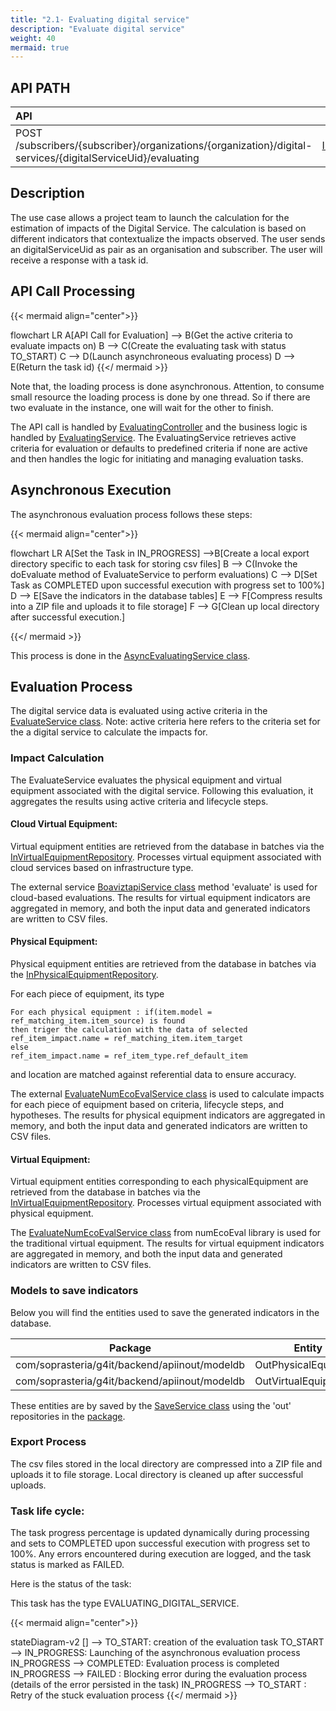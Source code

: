 ```yaml
---
title: "2.1- Evaluating digital service"
description: "Evaluate digital service"
weight: 40
mermaid: true
---
```


## API PATH

| API                                                                                                         | Swagger                                                                                                              | Use Cases                                                                                                                      |
| :---------------------------------------------------------------------------------------------------------- | -------------------------------------------------------------------------------------------------------------------- | :----------------------------------------------------------------------------------------------------------------------------- |
| POST /subscribers/{subscriber}/organizations/{organization}/digital-services/{digitalServiceUid}/evaluating | [Input/Output](https://saas-g4it.com/api/swagger-ui/index.html#/inventory-evaluating/launchEvaluatingDigitalService) | [Estimate a digital service]({{% ref "/2-functional-documentation/use_cases/uc_digital_services/uc4_launch_estimation.md" %}}) |

## Description

The use case allows a project team to launch the calculation for the estimation of impacts of the Digital Service. The calculation is based on different indicators that contextualize the impacts observed. The user sends an digitalServiceUid as pair as an organisation and subscriber.
The user will receive a response with a task id.

## API Call Processing

{{< mermaid align="center">}}

flowchart LR
A[API Call for Evaluation] --> B(Get the active criteria to evaluate impacts on)
B --> C(Create the evaluating task with status TO_START)
C --> D(Launch asynchroneous evaluating process)
D --> E(Return the task id)
{{</ mermaid >}}

Note that, the loading process is done asynchronous.
Attention, to consume small resource the loading process is done by one thread. So if there are two evaluate
in the instance, one will wait for the other to finish.

The API call is handled
by [EvaluatingController](https://github.com/G4ITTeam/g4it/blob/main/services/backend/src/main/java/com/soprasteria/g4it/backend/apievaluating/controller/EvaluatingController.java)
and the business logic is handled
by [EvaluatingService](https://github.com/G4ITTeam/g4it/blob/main/services/backend/src/main/java/com/soprasteria/g4it/backend/apievaluating/business/EvaluatingService.java).
The EvaluatingService retrieves active criteria for evaluation or defaults to predefined criteria if none are active and then handles the logic for initiating and managing evaluation tasks.

## Asynchronous Execution

The asynchronous evaluation process follows these steps:

{{< mermaid align="center">}}

flowchart LR
A[Set the Task in IN_PROGRESS] -->B[Create a local export directory specific to each task for storing csv files]
B --> C(Invoke the doEvaluate method of EvaluateService to perform evaluations)
C --> D[Set Task as COMPLETED upon successful execution with progress set to 100%]
D --> E[Save the indicators in the database tables]
E --> F[Compress results into a ZIP file and uploads it to file storage]
F --> G[Clean up local directory after successful execution.]

{{</ mermaid >}}

This process is done in
the [AsyncEvaluatingService class](https://github.com/G4ITTeam/g4it/blob/main/services/backend/src/main/java/com/soprasteria/g4it/backend/apievaluating/business/asyncevaluatingservice/AsyncEvaluatingService.java).

## Evaluation Process

The digital service data is evaluated using active criteria in the [EvaluateService class](https://github.com/G4ITTeam/g4it/blob/main/services/backend/src/main/java/com/soprasteria/g4it/backend/apievaluating/business/asyncevaluatingservice/EvaluateService.java).
Note: active criteria here refers to the criteria set for the a digital service to calculate the impacts for.

### Impact Calculation

The EvaluateService evaluates the physical equipment and virtual equipment associated with the digital service.
Following this evaluation, it aggregates the results using active criteria and lifecycle steps.

#### Cloud Virtual Equipment:

Virtual equipment entities are retrieved from the database in batches via the [InVirtualEquipmentRepository](https://github.com/G4ITTeam/g4it/blob/main/services/backend/src/main/java/com/soprasteria/g4it/backend/apiinout/repository/InVirtualEquipmentRepository.java).
Processes virtual equipment associated with cloud services based on infrastructure type.

The external service [BoaviztapiService class](https://github.com/G4ITTeam/g4it/blob/main/services/backend/src/main/java/com/soprasteria/g4it/backend/apievaluating/business/asyncevaluatingservice/engine/boaviztapi/EvaluateBoaviztapiService.java) method 'evaluate' is used for cloud-based evaluations.
The results for virtual equipment indicators are aggregated in memory, and both the input data and generated indicators are written to CSV files.

#### Physical Equipment:

Physical equipment entities are retrieved from the database in batches via the [InPhysicalEquipmentRepository](https://github.com/G4ITTeam/g4it/blob/main/services/backend/src/main/java/com/soprasteria/g4it/backend/apiinout/repository/InPhysicalEquipmentRepository.java).

For each piece of equipment, its type

```shell
For each physical equipment : if(item.model = ref_matching_item.item_source) is found
then triger the calculation with the data of selected ref_item_impact.name = ref_matching_item.item_target
else
ref_item_impact.name = ref_item_type.ref_default_item

```

and location are matched against referential data to ensure accuracy.

The external [EvaluateNumEcoEvalService class](https://github.com/G4ITTeam/g4it/blob/main/services/backend/src/main/java/com/soprasteria/g4it/backend/apievaluating/business/asyncevaluatingservice/engine/numecoeval/EvaluateNumEcoEvalService.java) is used to calculate impacts for each piece of equipment based on criteria, lifecycle steps, and hypotheses.
The results for physical equipment indicators are aggregated in memory, and both the input data and generated indicators are written to CSV files.

#### Virtual Equipment:

Virtual equipment entities corresponding to each physicalEquipment are retrieved from the database in batches via the [InVirtualEquipmentRepository](https://github.com/G4ITTeam/g4it/blob/main/services/backend/src/main/java/com/soprasteria/g4it/backend/apiinout/repository/InVirtualEquipmentRepository.java).
Processes virtual equipment associated with physical equipment.

The [EvaluateNumEcoEvalService class](https://github.com/G4ITTeam/g4it/blob/main/services/backend/src/main/java/com/soprasteria/g4it/backend/apievaluating/business/asyncevaluatingservice/engine/numecoeval/EvaluateNumEcoEvalService.java) from numEcoEval library is used for the traditional virtual equipment.
The results for virtual equipment indicators are aggregated in memory, and both the input data and generated indicators are written to CSV files.

### Models to save indicators

Below you will find the entities used to save the generated indicators in the database.

| Package                                       | Entity               | table                                                                                                                           |
| --------------------------------------------- | -------------------- | ------------------------------------------------------------------------------------------------------------------------------- |
| com/soprasteria/g4it/backend/apiinout/modeldb | OutPhysicalEquipment | [out_physical_equipment](../../db_documentation/information_system_and_digital_service_output_data/digital_service_output_data) |
| com/soprasteria/g4it/backend/apiinout/modeldb | OutVirtualEquipment  | [out_virtual_equipment](../../db_documentation/information_system_and_digital_service_output_data/digital_service_output_data)  |

These entities are by saved by the [SaveService class](https://github.com/G4ITTeam/g4it/blob/main/services/backend/src/main/java/com/soprasteria/g4it/backend/apievaluating/business/asyncevaluatingservice/SaveService.java) using the 'out' repositories in the [package](https://github.com/G4ITTeam/g4it/tree/main/services/backend/src/main/java/com/soprasteria/g4it/backend/apiinout/repository).

### Export Process

The csv files stored in the local directory are compressed into a ZIP file and uploads it to file storage.
Local directory is cleaned up after successful uploads.

### Task life cycle:

The task progress percentage is updated dynamically during processing and sets to COMPLETED upon successful execution with progress set to 100%.
Any errors encountered during execution are logged, and the task status is marked as FAILED.

Here is the status of the task:

This task has the type EVALUATING_DIGITAL_SERVICE.

{{< mermaid align="center">}}

stateDiagram-v2
[] --> TO_START: creation of the evaluation task
TO_START --> IN_PROGRESS: Launching of the asynchronous evaluation process
IN_PROGRESS --> COMPLETED: Evaluation process is completed
IN_PROGRESS --> FAILED : Blocking error during the evaluation process (details of the error persisted in the task)
IN_PROGRESS --> TO_START : Retry of the stuck evaluation process
{{</ mermaid >}}
